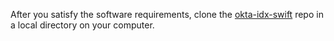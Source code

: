After you satisfy the software requirements, clone the [okta-idx-swift](https://github.com/okta/okta-idx-swift) repo in a local directory on your computer.
